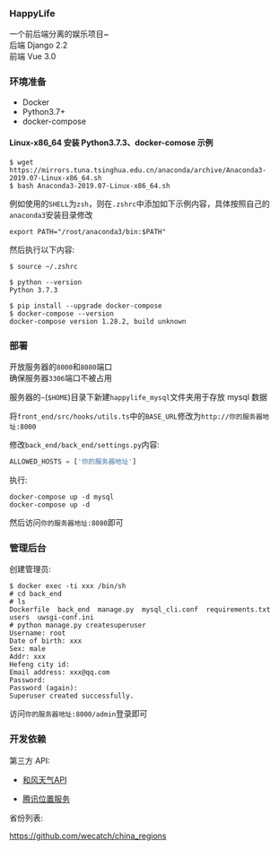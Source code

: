 ### HappyLife

一个前后端分离的娱乐项目~      
后端 Django 2.2     
前端 Vue 3.0    

### 环境准备

- Docker      
- Python3.7+           
- docker-compose          

#### Linux-x86_64 安装 Python3.7.3、docker-comose 示例   

```
$ wget https://mirrors.tuna.tsinghua.edu.cn/anaconda/archive/Anaconda3-2019.07-Linux-x86_64.sh
$ bash Anaconda3-2019.07-Linux-x86_64.sh
```


例如使用的`SHELL`为`zsh`，则在`.zshrc`中添加如下示例内容，具体按照自己的`anaconda3`安装目录修改    

```
export PATH="/root/anaconda3/bin:$PATH"
```

然后执行以下内容:  

```
$ source ~/.zshrc

$ python --version
Python 3.7.3

$ pip install --upgrade docker-compose
$ docker-compose --version
docker-compose version 1.28.2, build unknown
```


### 部署

开放服务器的`8000`和`8080`端口    
确保服务器`3306`端口不被占用   

服务器的`~`(`$HOME`)目录下新建`happylife_mysql`文件夹用于存放 mysql 数据

将`front_end/src/hooks/utils.ts`中的`BASE_URL`修改为`http://你的服务器地址:8000`   

修改`back_end/back_end/settings.py`内容:

```py
ALLOWED_HOSTS = ['你的服务器地址']   
```

执行: 

```
docker-compose up -d mysql
docker-compose up -d
```

然后访问`你的服务器地址:8080`即可    

### 管理后台

创建管理员:   

```
$ docker exec -ti xxx /bin/sh
# cd back_end
# ls
Dockerfile  back_end  manage.py  mysql_cli.conf  requirements.txt  users  uwsgi-conf.ini
# python manage.py createsuperuser
Username: root
Date of birth: xxx
Sex: male
Addr: xxx
Hefeng city id:
Email address: xxx@qq.com
Password:
Password (again):
Superuser created successfully.
```

访问`你的服务器地址:8000/admin`登录即可   


### 开发依赖


第三方 API:    


- <a href="https://dev.qweather.com/docs/api/" target="_blank">和风天气API</a>        

- <a href="https://lbs.qq.com/service/webService/webServiceGuide/webServiceDistrict" target="_blank">腾讯位置服务</a>

省份列表:   

<a href="https://github.com/wecatch/china_regions" target="_blank">https://github.com/wecatch/china_regions</a>        
